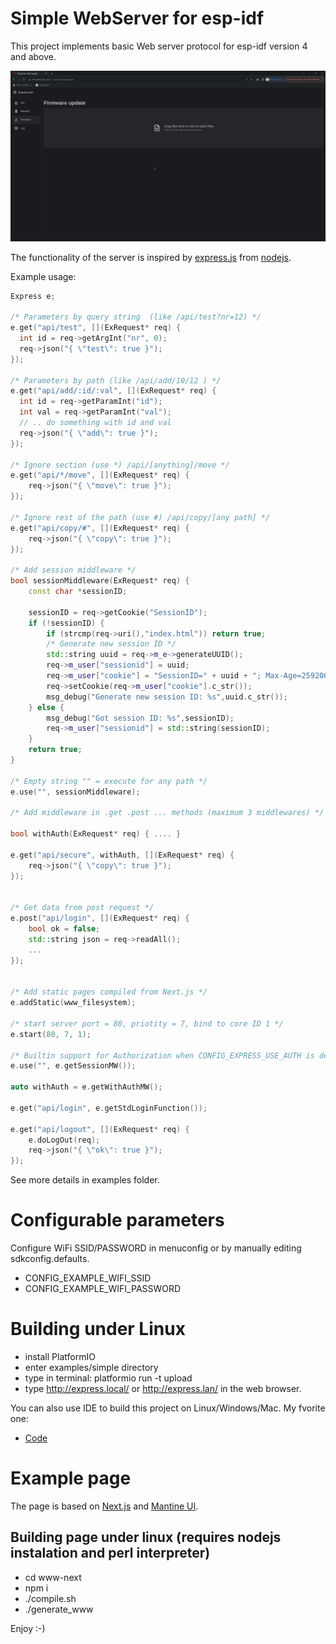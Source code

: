 # Simple WebServer for esp-idf
This project implements basic Web server protocol for esp-idf version 4 and above.

![](https://raw.githubusercontent.com/BubuHub/esp32-webserver-cpp/997cd07ba4c3fa29c57117d3e8e50408098541ac/blob/assets/firmware.png?raw=true)

The functionality of the server is inspired by [express.js](https://expressjs.com/) from [nodejs](https://nodejs.org/).

Example usage:
```cpp
Express e;

/* Parameters by query string  (like /api/test?nr=12) */
e.get("api/test", [](ExRequest* req) {
  int id = req->getArgInt("nr", 0);
  req->json("{ \"test\": true }");
});

/* Parameters by path (like /api/add/10/12 ) */
e.get("api/add/:id/:val", [](ExRequest* req) {
  int id = req->getParamInt("id");
  int val = req->getParamInt("val");
  // .. do something with id and val
  req->json("{ \"add\": true }");
});

/* Ignore section (use *) /api/[anything]/move */
e.get("api/*/move", [](ExRequest* req) {
    req->json("{ \"move\": true }");
});

/* Ignore rest of the path (use #) /api/copy/[any path] */
e.get("api/copy/#", [](ExRequest* req) {
    req->json("{ \"copy\": true }");
});

/* Add session middleware */
bool sessionMiddleware(ExRequest* req) {
	const char *sessionID;

	sessionID = req->getCookie("SessionID");
	if (!sessionID) {
		if (strcmp(req->uri(),"index.html")) return true;
		/* Generate new session ID */	
		std::string uuid = req->m_e->generateUUID();
		req->m_user["sessionid"] = uuid;
		req->m_user["cookie"] = "SessionID=" + uuid + "; Max-Age=2592000";
		req->setCookie(req->m_user["cookie"].c_str());
		msg_debug("Generate new session ID: %s",uuid.c_str());
	} else {
		msg_debug("Got session ID: %s",sessionID);
		req->m_user["sessionid"] = std::string(sessionID);
	}
	return true;
}

/* Empty string "" = execute for any path */
e.use("", sessionMiddleware);

/* Add middleware in .get .post ... methods (maximum 3 middlewares) */

bool withAuth(ExRequest* req) { .... }

e.get("api/secure", withAuth, [](ExRequest* req) {
    req->json("{ \"copy\": true }");
});


/* Get data from post request */
e.post("api/login", [](ExRequest* req) {
	bool ok = false;
	std::string json = req->readAll();
	...
});


/* Add static pages compiled from Next.js */
e.addStatic(www_filesystem);

/* start server port = 80, priotity = 7, bind to core ID 1 */
e.start(80, 7, 1);

/* Builtin support for Authorization when CONFIG_EXPRESS_USE_AUTH is defined */
e.use("", e.getSessionMW());

auto withAuth = e.getWithAuthMW();

e.get("api/login", e.getStdLoginFunction());

e.get("api/logout", [](ExRequest* req) {
	e.doLogOut(req);
	req->json("{ \"ok\": true }");
});

```
See more details in examples folder.

# Configurable parameters
Configure WiFi SSID/PASSWORD in menuconfig or by manually editing sdkconfig.defaults.

* CONFIG_EXAMPLE_WIFI_SSID
* CONFIG_EXAMPLE_WIFI_PASSWORD

# Building under Linux
* install PlatformIO
* enter examples/simple directory
* type in terminal:
  platformio run -t upload
* type http://express.local/ or http://express.lan/ in the web browser.

You can also use IDE to build this project on Linux/Windows/Mac. My fvorite one:
* [Code](https://code.visualstudio.com/) 

# Example page
The page is based on [Next.js](https://nextjs.org/) and [Mantine UI](https://mantine.dev/).

## Building page under linux (requires nodejs instalation and perl interpreter)
* cd www-next
* npm i
* ./compile.sh
* ./generate_www

Enjoy :-)
